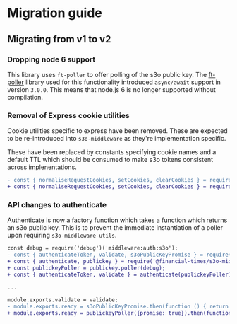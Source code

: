 # Migration guide

## Migrating from v1 to v2

### Dropping node 6 support

This library uses `ft-poller` to offer polling of the s3o public key. The [ft-poller](https://github.com/Financial-Times/ft-polller) library used for this functionality introduced `async/await` support in version `3.0.0`. This means that node.js 6 is no longer supported without compilation.

### Removal of Express cookie utilities

Cookie utilities specific to express have been removed. These are expected to be re-introduced into `s3o-middleware` as they're implementation specific.

These have been replaced by constants specifying cookie names and a default TTL which should be consumed to make s3o tokens consistent across implenentations.

```diff
- const { normaliseRequestCookies, setCookies, clearCookies } = require('@financial-times/s3o-middleware-utils/cookies');
+ const { normaliseRequestCookies, setCookies, clearCookies } = require('./cookie-utils');
```

### API changes to authenticate

Authenticate is now a factory function which takes a function which returns an s3o public key. This is to prevent the immediate instantiation of a poller upon requiring `s3o-middleware-utils`.

```diff
const debug = require('debug')('middleware:auth:s3o');
- const { authenticateToken, validate, s3oPublicKeyPromise } = require('@financial-times/s3o-middleware-utils/authenticate');
+ const { authenticate, publickey } = require('@financial-times/s3o-middleware-utils');
+ const publickeyPoller = publickey.poller(debug);
+ const { authenticateToken, validate } = authenticate(publickeyPoller);

...

module.exports.validate = validate;
- module.exports.ready = s3oPublicKeyPromise.then(function () { return true; });
+ module.exports.ready = publickeyPoller({promise: true}).then(function () { return true; });
```
